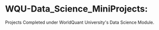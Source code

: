 # WQU-Data_Science_MiniProjects:
Projects Completed under WorldQuant University's Data Science Module.
